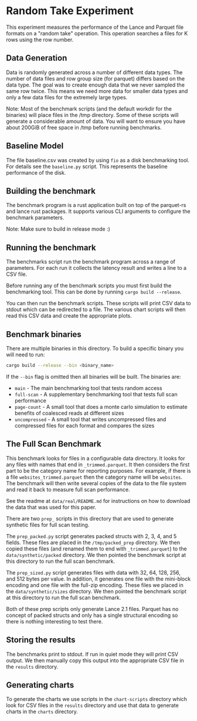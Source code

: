 # Random Take Experiment

This experiment measures the performance of the Lance and Parquet file formats
on a "random take" operation. This operation searches a files for K rows using
the row number.

## Data Generation

Data is randomly generated across a number of different data types. The number of
data files and row group size (for parquet) differs based on the data type. The goal
was to create enough data that we never sampled the same row twice. This means we need
more data for smaller data types and only a few data files for the extremely large types.

Note: Most of the benchmark scripts (and the default workdir for the binaries) will place
files in the /tmp directory. Some of these scripts will generate a considerable amount of
data. You will want to ensure you have about 200GiB of free space in /tmp before running
benchmarks.

## Baseline Model

The file baseline.csv was created by using `fio` as a disk benchmarking tool. For details
see the `baseline.py` script. This represents the baseline performance of the disk.

## Building the benchmark

The benchmark program is a rust application built on top of the parquet-rs and
lance rust packages. It supports various CLI arguments to configure the benchmark
parameters.

Note: Make sure to build in release mode :)

## Running the benchmark

The benchmarks script run the benchmark program across a range of parameters. For
each run it collects the latency result and writes a line to a CSV file.

Before running any of the benchmark scripts you must first build the benchmarking
tool. This can be done by running `cargo build --release`.

You can then run the benchmark scripts. These scripts will print CSV data to stdout
which can be redirected to a file. The various chart scripts will then read this CSV
data and create the appropriate plots.

## Benchmark binaries

There are multiple binaries in this directory. To build a specific binary you will
need to run:

```bash
cargo build --release --bin <binary_name>
```

If the `--bin` flag is omitted then all binaries will be built. The binaries are:

- `main` - The main benchmarking tool that tests random access
- `full-scan` - A supplementary benchmarking tool that tests full scan performance
- `page-count` - A small tool that does a monte carlo simulation to estimate benefits of coalesced reads at different sizes
- `uncompressed` - A small tool that writes uncompressed files and compressed files for each format and compares the sizes

## The Full Scan Benchmark

This benchmark looks for files in a configurable data directory. It looks for any files
with names that end in `_trimmed.parquet`. It then considers the first part to be the category
name for reporting purposes. For example, if there is a file `websites_trimmed.parquet` then
the category name will be `websites`. The benchmark will then write several copies of the data
to the file system and read it back to measure full scan performance.

See the readme at `data/real/README.md` for instructions on how to download the data that was used
for this paper.

There are two `prep_` scripts in this directory that are used to generate synthetic files for full
scan testing.

The `prep_packed.py` script generates packed structs with 2, 3, 4, and 5 fields. These
files are placed in the `/tmp/packed_prep` directory. We then copied these files (and renamed them to
end with `_trimmed.parquet`) to the `data/synthetic/packed` directory. We then pointed the benchmark
script at this directory to run the full scan benchmark.

The `prep_sized.py` script generates files with data with 32, 64, 128, 256, and 512 bytes per value.
In addition, it generates one file with the mini-block encoding and one file with the full-zip encoding.
These files we placed in the `data/synthetic/sizes` directory. We then pointed the benchmark script at
this directory to run the full scan benchmark.

Both of these prep scripts only generate Lance 2.1 files. Parquet has no concept of packed structs and only
has a single structural encoding so there is nothing interesting to test there.

## Storing the results

The benchmarks print to stdout. If run in quiet mode they will print CSV output. We
then manually copy this output into the appropriate CSV file in the `results` directory.

## Generating charts

To generate the charts we use scripts in the `chart-scripts` directory which look for
CSV files in the `results` directory and use that data to generate charts in the
`charts` directory.
